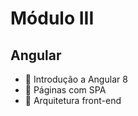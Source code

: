 # Módulo III

## Angular



- :stop_sign: Introdução a Angular 8
- :stop_sign: Páginas com SPA
- :stop_sign: Arquitetura front-end
